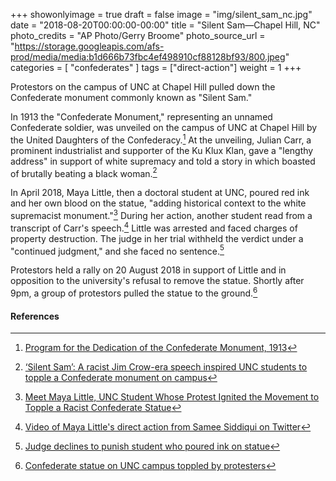 +++
showonlyimage = true
draft = false
image = "img/silent_sam_nc.jpg"
date = "2018-08-20T00:00:00-00:00"
title = "Silent Sam—Chapel Hill, NC"
photo_credits = "AP Photo/Gerry Broome"
photo_source_url = "https://storage.googleapis.com/afs-prod/media/media:b1d666b73fbc4ef498910cf88128bf93/800.jpeg"
categories = [ "confederates" ]
tags = ["direct-action"]
weight = 1
+++

Protestors on the campus of UNC at Chapel Hill pulled down the Confederate monument commonly known as "Silent Sam." 

<!--more-->

In 1913 the "Confederate Monument," representing an unnamed Confederate soldier, was unveiled on the campus of UNC at Chapel Hill by the United Daughters of the Confederacy.[^1] At the unveiling, Julian Carr, a prominent industrialist and supporter of the Ku Klux Klan, gave a "lengthy address" in support of white supremacy and told a story in which boasted of brutally beating a black woman.[^2]

In April 2018, Maya Little, then a doctoral student at UNC, poured red ink and her own blood on the statue, "adding historical context to the white supremacist monument."[^3] During her action, another student read from a transcript of Carr's speech.[^4] Little was arrested and faced charges of property destruction. The judge in her trial withheld the verdict under a "continued judgment," and she faced no sentence.[^5]

Protestors held a rally on 20 August 2018 in support of Little and in opposition to the university's refusal to remove the statue. Shortly after 9pm, a group of protestors pulled the statue to the ground.[^6]

#### References

[^1]: [Program for the Dedication of the Confederate Monument, 1913](https://exhibits.lib.unc.edu/items/show/3687)
[^2]: [‘Silent Sam’: A racist Jim Crow-era speech inspired UNC students to topple a Confederate monument on campus](https://www.washingtonpost.com/news/morning-mix/wp/2018/08/21/silent-sam-a-racist-jim-crow-era-speech-inspired-unc-students-to-topple-a-confederate-monument-on-campus/)
[^3]: [Meet Maya Little, UNC Student Whose Protest Ignited the Movement to Topple a Racist Confederate Statue](https://www.democracynow.org/2018/8/22/meet_maya_little_unc_student_whose)
[^4]: [Video of Maya Little's direct action from Samee Siddiqui on Twitter](https://twitter.com/ssiddiqui83/status/991019115535007744)
[^5]: [Judge declines to punish student who poured ink on statue](https://web.archive.org/web/20181016203305/https://www.miamiherald.com/news/nation-world/article220046125.html)
[^6]: [Confederate statue on UNC campus toppled by protesters](https://web.archive.org/web/20180821124653/https://apnews.com/ca35b98f9b2145fb9221e2ab58419044/Confederate-statue-on-UNC-campus-toppled-by-protesters#/web/20180821124653mp_/https://apnews.com/)

